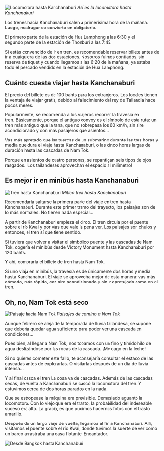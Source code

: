 ![Locomotora hasta Kanchanaburi](https://lh3.googleusercontent.com/CExxCUPOCz4pZy-tGAprIM7s8i_uNhE4Em8JNoVbZCcMJDU1xUXeE1LRn-1iZkIbISxJwtqlAuO54lLr8yqwtFDVuYJKhqeTJEmIZ5y3sSReZkKk1vOjPLHEyES15nKy_AlhK4bgEK-pTL4D6Mhdp6JJw1k3KqkThmG0coPHxPyh-kTAAphwBHg3nqV2a2975iHuPvSpgBwEMIeznNqaEMKwCgSu67H2pcsRSwII92kQSyPkKUS9n6q7itaJS9sO-gcg22k_oRlORDlOL7z9dN5lbJYesA1KCP2VDC4LccI4eXXF826YQdt4vKr2bYKFRwT-6kdYr_MH_ocAe2wju0vQc_YFs4HT0vZHmr_zmPF4fX2j4mC3IlS-GKVCstYIK_N5weWZGnVpzMmzmtj083qikaEmjxUbryEjgDH0pMfaNlIkiKFO3MkrNB56q_xiO7crzg5xOHku902id1KfnqravKow1fiQt1P-Ddktv9jneweA8ojx_C6PgBd184pvOojW2JJxyktsM47UfKJHD2sXJc7WGXY4l9267Lizpt0e9LbxWyZEuEIvuCcSuw4ZwssRE9jMP0yDJY4KPNTzv0Zezn_wXBWwWCNL2qjt019AgTAFZ2HfjhXXmADrea2FmLJ-Y3dCwkXzrojuB71c9bY3cVcoLP-Qf5WbwGjwTRk=w800-no)
*Así es la locomotora hasta Kanchanaburi*

Los trenes hacia Kanchanaburi salen a primerísima hora de la mañana. Luego, madrugar se convierte en obligatorio.

El primero parte de la estación de Hua Lamphong a las 6:30 y el segundo parte de la estación de Thonburi a las 7:45.

Si estás convencido de ir en tren, es recomendable reservar billete antes de ir a cualquiera de las dos estaciones. Nosotros fuimos confiados, sin reserva de tíquet y cuando llegamos a las 6:20 de la mañana, ya estaba todo el pescado vendido en la estación de Hua Lamphong. 

## Cuánto cuesta viajar hasta Kanchanaburi

El precio del billete es de 100 bahts para los extranjeros. Los locales tienen la ventaja de viajar gratis, debido al fallecimiento del rey de Tailandia hace pocos meses.

Popularmente, se recomienda a los viajeros recorrer la travesía en tren. Básicamente, porque el antiguo convoy es el símbolo de esta ruta: un tren más antiguo que la tana, que no sobrepasa los 60 km/h, sin aire acondicionado y con más pasajeros que asientos...  

Vas más apretado que las tuercas de un submarino durante las tres horas y media que dura el viaje hasta Kanchanaburi, o las cinco horas largas de duración hasta las cascadas de Nam Tok.

Porque en asientos de cuatro personas, se repantigan seis tipos de ojos rasgados. ¡Los tailandeses aprovechan el espacio al milímetro!

## Es mejor ir en minibús hasta Kanchanaburi

![Tren hasta Kanchanaburi](https://lh3.googleusercontent.com/kJ5wRfdrW_SsLg75WiJF_xV8w9mfcHztoR_xuNppu9W83khB9OW_5s5FU7Jmi7USUSJaeiABnRoyzUPks68FXZMbRDHvLtE2RmhuOcKWS_tpXWMnoAXBAfoS40HsONuAYH-oke9J5IAta02_ku-8QV3dQAkWYPwUdW99h9RgA4p0oCw5pEVX1o0uadBBgCx_hQjcVVFbJ84EVsC5HKuclR3tJTh1WVebyPXTAW3j_JGfd-1sqLtZYCYe2B7tUrhhu8ohSKufoXUTmPRlwWZP7fTj0ulo609YcOn3Y_eL1lTg-_6qPIxihjE8GYurzzSeXcN3_Wx8oxRUSsth9mWgwCxzTPjF6YVuNfbYNwaLCKGxGaSQBzh3YwINAtCmcjHIFtNdIle9nOqD6Hs4_3qRLki8wM95XsX45ouEeKd8MdfvWP3c79VG5JWVNb7Pm-A5rLEM-Q2NxRchLp6SBLeQoWlJtbS3QSqy90WaMWwUv9XIxeDXNgNQTyBV3d9ENzN9UcQStCDqmBv8_GVqlSZ7mBHPR1UhOmHYR9_Dc7ulyVo4FbAO75atQ0frVGX3XkTAHuRKr6dc6TkyNKqtw42SOCePPHEsz1xBX5UIVARUslTXXJv5z401Hqrwp2Wd9GuilJ5YGm-TvNj7SWu8sTAyx0CncV0uKFMNNUNuNH826zM=w800-no)
*Mítico tren hasta Kanchanaburi*

Recomendaría saltarse la primera parte del viaje en tren hasta Kanchanaburi. Durante este primer tramo del trayecto, los paisajes son de lo más normales. No tienen nada especial...

A partir de Kanchanaburi empieza el circo. El tren circula por el puente sobre el río Kwai y por vías que vale la pena ver. Los paisajes son chulos y entonces, el tren sí que tiene sentido.

Si tuviera que volver a visitar el simbólico puente y las cascadas de Nam Tok, cogería el minibús desde Victory Monument hasta Kanchanaburi por 120 bahts.

Y ahí, compraría el billete de tren hasta Nam Tok.

Si uno viaja en minibús, la travesía es de únicamente dos horas y media hasta Kanchanaburi. El viaje se aprovecha mejor de esta manera: vas más cómodo, más rápido, con aire acondicionado y sin ir apretujado como en el tren.

## Oh, no, Nam Tok está seco

![Paisaje hacia Nam Tok](https://lh3.googleusercontent.com/WQ5-s2TwJkinCjyPv1ESOujOcGb6cjmdETqPkr2mRaIrv3T04ZWmtBJibKecYT4mHBhZwt082avQBpaeQT5icpg07rrDplk3IlIf0DJzQA6RgIn6gc53d_2tY7QzczVWjeG5u9l-jxTX192nuC48F4luquo1ljUwPfHkOluRCk4BrZrG8KHk03JIr_U674NFV5ZHxJLHmZX8POXr9lWzkvO7yHRzpNVtXkiTDit3vyZd7BC3d8Y7kTj8AE4L2YP3XekkgZ7mhBRtMeSKlAM3Zn-oFwcuQcCY0uQqji-g7mo4Rsan5-r27D_0c1dRU13RjNCQWNMfR1ge9sD2Iy4zSOqjV3GZUeLC_ual6fue-XL73z_COstuKosEWjtzpfvFkprbpLazE1j4Fv4sllqgOK99niT2gdHmrwcFbDub1dk23wvLgv-1aEJ4_6w4d1M4Bw6lGcMoTrKoebl7P_bC2AYOmc2GAQtcpZKNqbtC4_5zPZ_wB-ZUybPILO5xrZyXbDUYdYqouv1egQBt76P_TKn2BgouKKktc3QvloyeN_O4CLgW3MsGOL8wABHuKMwIAlOHWWlzDWCw_89nPEtZk9kNQQOZPww8rY7pnC_dk8Tod_HOHM3WOOMIrfzAb0_2hlKBpw_iwNM3wpeYwOmpKvgun6nLk-P7fDFISSq6Nnk=w800-no)
*Paisajes de camino a Nam Tok*

Aunque febrero se aleja de la temporada de lluvia tailandesa, se supone que debería quedar agua suficiente para poder ver una cascada en condiciones...

Pues bien, al llegar a Nam Tok, nos topamos con un fino y tímido hilo de agua deslizándose por las rocas de la cascada. ¡Me cago en la leche!

Si no quieres cometer este fallo, te aconsejaría consultar el estado de las cascadas antes de explorarlas. O visitarlas después de un día de lluvia intensa...

Y al final casca el tren
La cosa va de cascadas. Además de las cascadas secas, de vuelta a Kanchanaburi se cascó la locomotora del tren. Y estuvimos cerca de dos horas parados en la nada.

Que se estropease la máquina era previsible. Demasiado aguantó la locomotora. Con lo viejo que era el trasto, la probabilidad del indeseable suceso era alta. La gracia, es que pudimos hacernos fotos con el trasto amarillo.

Después de un largo viaje de vuelta, llegamos al fin a Kanchanaburi. Allí, visitamos el puente sobre el río Kwai, donde tuvimos la suerte de ver como un barco arrastraba una casa flotante. Encantador.

![Desde Bangkok hasta Kanchanaburi](https://lh3.googleusercontent.com/iENdOdeFMiiFZKrCxDjl-OpOebHJLTSZK7gwB5M2_j5h_7pHpdDLHjhUtFxWT2ka9amtyd_WmkPyhEnlx5AWnbVsKW4BJOVVuSXmS-G_J9dlA8ZP05q-w_3EZ9mf99Kgvo4_gjZNUx6U0Uo2LfbTI09M8UHOzJrySiIgRncuh8VZYhIVoKJcY56ZRyV19cb_oeQA2Hu8ieJCD-rc2lcPMKPBNvmtDrGyVoSkNyn7BvZcb8QcitBDjCQ_pfaw4JFFNm0VO6Hgk5gZ3Ao700fAXSgrb7-VS29uJSz4_GBWxJrYCJPNzM60ejTZgk3FJ1XsWeQq42WcYb2UjFx-LEVqcHEFRrkcuVaec0HRYmPueHbMT8u8EsXjdTbZGwqqw0SW83-_VZo353RGCRGRwBm-DDbS-aot1h4IiFcbAofrkZEzVhTzf1i2_NPXtLwOvHqb3HpFOiYL-H0OXF5GHPzQKfbB7EjeiH5kEzr2RlVzepEE_p24Acl3gqL3Ia2v495bJlWqx0IrHgaZmnSZbIPp0WREIVZj_oSWwMlpPO7HW8KzyMqSyhu2XwrpbvRpRxQLLY9q4HULlNo-ZSktXNY-VoKpvGGApocWkKFUVwD2p42U7s5noeY-I06sDM-RnKOPBcnQcFcxrqp_Tx8QBJx1FtlzRNZzOAouIE1pH55KA7A=w800-no)

